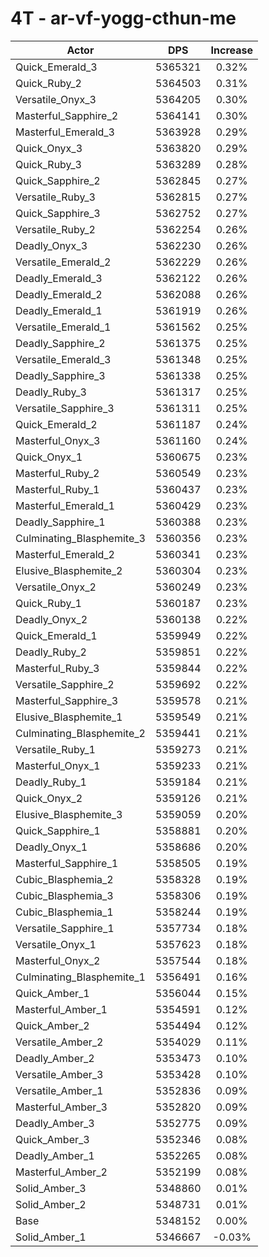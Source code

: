 # 4T - ar-vf-yogg-cthun-me
| Actor | DPS | Increase |
|---|:---:|:---:|
|Quick_Emerald_3|5365321|0.32%|
|Quick_Ruby_2|5364503|0.31%|
|Versatile_Onyx_3|5364205|0.30%|
|Masterful_Sapphire_2|5364141|0.30%|
|Masterful_Emerald_3|5363928|0.29%|
|Quick_Onyx_3|5363820|0.29%|
|Quick_Ruby_3|5363289|0.28%|
|Quick_Sapphire_2|5362845|0.27%|
|Versatile_Ruby_3|5362815|0.27%|
|Quick_Sapphire_3|5362752|0.27%|
|Versatile_Ruby_2|5362254|0.26%|
|Deadly_Onyx_3|5362230|0.26%|
|Versatile_Emerald_2|5362229|0.26%|
|Deadly_Emerald_3|5362122|0.26%|
|Deadly_Emerald_2|5362088|0.26%|
|Deadly_Emerald_1|5361919|0.26%|
|Versatile_Emerald_1|5361562|0.25%|
|Deadly_Sapphire_2|5361375|0.25%|
|Versatile_Emerald_3|5361348|0.25%|
|Deadly_Sapphire_3|5361338|0.25%|
|Deadly_Ruby_3|5361317|0.25%|
|Versatile_Sapphire_3|5361311|0.25%|
|Quick_Emerald_2|5361187|0.24%|
|Masterful_Onyx_3|5361160|0.24%|
|Quick_Onyx_1|5360675|0.23%|
|Masterful_Ruby_2|5360549|0.23%|
|Masterful_Ruby_1|5360437|0.23%|
|Masterful_Emerald_1|5360429|0.23%|
|Deadly_Sapphire_1|5360388|0.23%|
|Culminating_Blasphemite_3|5360356|0.23%|
|Masterful_Emerald_2|5360341|0.23%|
|Elusive_Blasphemite_2|5360304|0.23%|
|Versatile_Onyx_2|5360249|0.23%|
|Quick_Ruby_1|5360187|0.23%|
|Deadly_Onyx_2|5360138|0.22%|
|Quick_Emerald_1|5359949|0.22%|
|Deadly_Ruby_2|5359851|0.22%|
|Masterful_Ruby_3|5359844|0.22%|
|Versatile_Sapphire_2|5359692|0.22%|
|Masterful_Sapphire_3|5359578|0.21%|
|Elusive_Blasphemite_1|5359549|0.21%|
|Culminating_Blasphemite_2|5359441|0.21%|
|Versatile_Ruby_1|5359273|0.21%|
|Masterful_Onyx_1|5359233|0.21%|
|Deadly_Ruby_1|5359184|0.21%|
|Quick_Onyx_2|5359126|0.21%|
|Elusive_Blasphemite_3|5359059|0.20%|
|Quick_Sapphire_1|5358881|0.20%|
|Deadly_Onyx_1|5358686|0.20%|
|Masterful_Sapphire_1|5358505|0.19%|
|Cubic_Blasphemia_2|5358328|0.19%|
|Cubic_Blasphemia_3|5358306|0.19%|
|Cubic_Blasphemia_1|5358244|0.19%|
|Versatile_Sapphire_1|5357734|0.18%|
|Versatile_Onyx_1|5357623|0.18%|
|Masterful_Onyx_2|5357544|0.18%|
|Culminating_Blasphemite_1|5356491|0.16%|
|Quick_Amber_1|5356044|0.15%|
|Masterful_Amber_1|5354591|0.12%|
|Quick_Amber_2|5354494|0.12%|
|Versatile_Amber_2|5354029|0.11%|
|Deadly_Amber_2|5353473|0.10%|
|Versatile_Amber_3|5353428|0.10%|
|Versatile_Amber_1|5352836|0.09%|
|Masterful_Amber_3|5352820|0.09%|
|Deadly_Amber_3|5352775|0.09%|
|Quick_Amber_3|5352346|0.08%|
|Deadly_Amber_1|5352265|0.08%|
|Masterful_Amber_2|5352199|0.08%|
|Solid_Amber_3|5348860|0.01%|
|Solid_Amber_2|5348731|0.01%|
|Base|5348152|0.00%|
|Solid_Amber_1|5346667|-0.03%|
